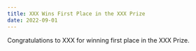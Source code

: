 ```yaml
---
title: XXX Wins First Place in the XXX Prize
date: 2022-09-01
---
```


Congratulations to XXX for winning first place in the XXX Prize.

<!--more-->
